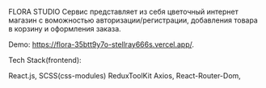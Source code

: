 FLORA STUDIO
Сервис представляет из себя цветочный интернет магазин с воможностью авторизации/регистрации, добавления товара в корзину и оформления заказа.

Demo: https://flora-35btt9y7o-stellray666s.vercel.app/.

Tech Stack(frontend):

React.js,
SCSS(css-modules)
ReduxToolKit
Axios,
React-Router-Dom,
